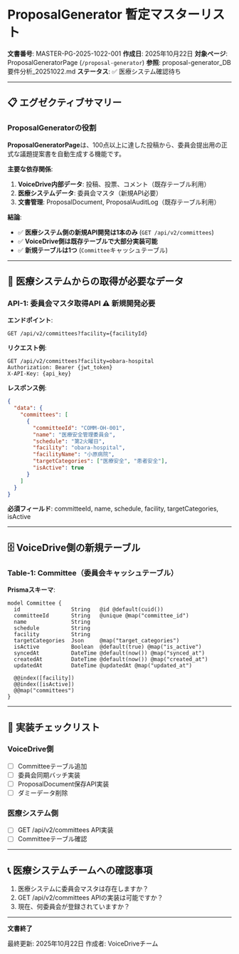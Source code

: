 # ProposalGenerator 暫定マスターリスト

**文書番号**: MASTER-PG-2025-1022-001
**作成日**: 2025年10月22日
**対象ページ**: ProposalGeneratorPage (`/proposal-generator`)
**参照**: proposal-generator_DB要件分析_20251022.md
**ステータス**: ✅ 医療システム確認待ち

---

## 📋 エグゼクティブサマリー

### ProposalGeneratorの役割

**ProposalGeneratorPage**は、100点以上に達した投稿から、委員会提出用の正式な議題提案書を自動生成する機能です。

**主要な依存関係**:
1. **VoiceDrive内部データ**: 投稿、投票、コメント（既存テーブル利用）
2. **医療システムデータ**: 委員会マスタ（新規API必要）
3. **文書管理**: ProposalDocument, ProposalAuditLog（既存テーブル利用）

**結論**:
- ✅ **医療システム側の新規API開発は1本のみ** (`GET /api/v2/committees`)
- ✅ **VoiceDrive側は既存テーブルで大部分実装可能**
- ✅ **新規テーブルは1つ** (`Committee`キャッシュテーブル)

---

## 🎯 医療システムからの取得が必要なデータ

### API-1: 委員会マスタ取得API ⚠️ **新規開発必要**

**エンドポイント**:
```
GET /api/v2/committees?facility={facilityId}
```

**リクエスト例**:
```http
GET /api/v2/committees?facility=obara-hospital
Authorization: Bearer {jwt_token}
X-API-Key: {api_key}
```

**レスポンス例**:
```json
{
  "data": {
    "committees": [
      {
        "committeeId": "COMM-OH-001",
        "name": "医療安全管理委員会",
        "schedule": "第2火曜日",
        "facility": "obara-hospital",
        "facilityName": "小原病院",
        "targetCategories": ["医療安全", "患者安全"],
        "isActive": true
      }
    ]
  }
}
```

**必須フィールド**: committeeId, name, schedule, facility, targetCategories, isActive

---

## 🗄️ VoiceDrive側の新規テーブル

### Table-1: Committee（委員会キャッシュテーブル）

**Prismaスキーマ**:
```prisma
model Committee {
  id                String   @id @default(cuid())
  committeeId       String   @unique @map("committee_id")
  name              String
  schedule          String
  facility          String
  targetCategories  Json     @map("target_categories")
  isActive          Boolean  @default(true) @map("is_active")
  syncedAt          DateTime @default(now()) @map("synced_at")
  createdAt         DateTime @default(now()) @map("created_at")
  updatedAt         DateTime @updatedAt @map("updated_at")

  @@index([facility])
  @@index([isActive])
  @@map("committees")
}
```

---

## 📝 実装チェックリスト

### VoiceDrive側
- [ ] Committeeテーブル追加
- [ ] 委員会同期バッチ実装
- [ ] ProposalDocument保存API実装
- [ ] ダミーデータ削除

### 医療システム側
- [ ] GET /api/v2/committees API実装
- [ ] Committeeテーブル確認

---

## 📞 医療システムチームへの確認事項

1. 医療システムに委員会マスタは存在しますか？
2. GET /api/v2/committees APIの実装は可能ですか？
3. 現在、何委員会が登録されていますか？

---

**文書終了**

最終更新: 2025年10月22日
作成者: VoiceDriveチーム

